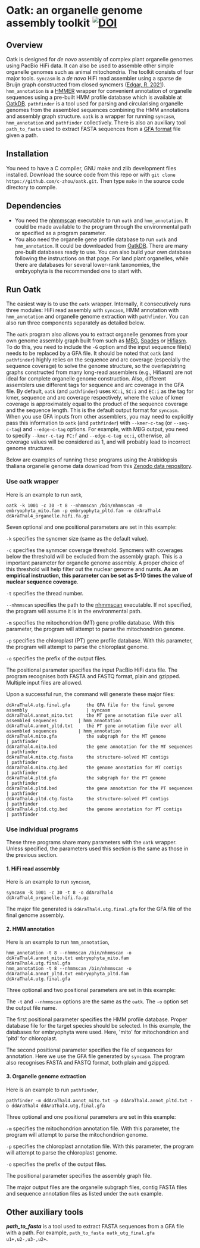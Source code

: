 # Oatk: an organelle genome assembly toolkit [![DOI](https://zenodo.org/badge/DOI/10.5281/zenodo.7631376.svg)](https://doi.org/10.5281/zenodo.7631376)

## Overview

Oatk is designed for *de novo* assembly of complex plant organelle genomes using PacBio HiFi data. It can also be used to assemble other simple organelle genomes such as animal mitochondria. The toolkit consists of four major tools. `syncasm` is a *de novo* HiFi read assembler using a sparse de Bruijn graph constructed from closed syncmers ([Edgar, R. 2021](https://peerj.com/articles/10805/)). `hmm_annotation` is a [HMMER](http://hmmer.org/) wrapper for convenient annotation of organelle sequences using a pre-built HMM profile database which is available at [OatkDB](https://github.com/c-zhou/OatkDB.git). `pathfinder` is a tool used for parsing and circularising organelle genomes from the assembled sequences combining the HMM annotations and assembly graph structure. `oatk` is a wrapper for running `syncasm`, `hmm_annotation` and `pathfinder` collectively. There is also an auxiliary tool `path_to_fasta` used to extract FASTA sequences from a [GFA format](https://github.com/GFA-spec/GFA-spec) file given a path.

## Installation

You need to have a C compiler, GNU make and zlib development files installed. Download the source code from this repo or with `git clone https://github.com/c-zhou/oatk.git`. Then type `make` in the source code directory to compile.

## Dependencies

- You need the [nhmmscan](http://hmmer.org/) executable to run `oatk` and `hmm_annotation`. It could be made available to the program through the environmental path or specified as a program parameter.
- You also need the organelle gene profile database to run `oatk` and `hmm_annotation`. It could be downloaded from [OatkDB](https://github.com/c-zhou/OatkDB.git). There are many pre-built databases ready to use. You can also build your own database following the instructions on that page. For land plant organelles, while there are databases for several lower-rank taxonomies, the embryophyta is the recommended one to start with.

## Run Oatk

The easiest way is to use the `oatk` wrapper. Internally, it consecutively runs three modules: HiFi read assembly with `syncasm`, HMM annotation with `hmm_annotation` and organelle genome extraction with `pathfinder`. You can also run three components separately as detailed below.

The `oatk` program also allows you to extract organelle genomes from your own genome assembly graph built from such as [MBG](https://github.com/maickrau/MBG), [Spades](https://github.com/ablab/spades) or [Hifiasm](https://github.com/chhylp123/hifiasm). To do this, you need to include the `-G` option amd the input sequence file(s) needs to be replaced by a GFA file. It should be noted that `oatk` (and `pathfinder`) highly relies on the sequence and arc coverage (especially the sequence coverage) to solve the genome structure, so the overlap/string graphs constructed from many long-read assemblers (e.g., Hifiasm) are not ideal for complete organelle genome construction. Also, different assemblers use different tags for sequence and arc coverage in the GFA file. By default, `oatk` (and `pathfinder`) uses `KC:i`, `SC:i` and `EC:i` as the tag for kmer, sequence and arc coverage respectively, where the value of kmer coverage is approximately equal to the product of the sequence coverage and the sequence length. This is the default output format for `syncasm`. When you use GFA inputs from other assemblers, you may need to explicitly pass this information to `oatk` (and `pathfinder`) with `--kmer-c-tag` (or `--seq-c-tag`) and `--edge-c-tag` options. For example, with MBG output, you need to specify `--kmer-c-tag FC:f` and `--edge-c-tag ec:i`, otherwise, all coverage values will be considered as 1, and will probably lead to incorrect genome structures.

Below are examples of running these programs using the Arabidopsis thaliana organelle genome data download from this [Zenodo data repository](https://zenodo.org/records/10367917).

### Use oatk wrapper

Here is an example to run `oatk`,

    oatk -k 1001 -c 30 -t 8 --nhmmscan /bin/nhmmscan -m embryophyta_mito.fam -p embryophyta_pltd.fam -o ddAraThal4 ddAraThal4_organelle.hifi.fa.gz

Seven optional and one positional parameters are set in this example:

`-k` specifies the syncmer size (same as the default value).

`-c` specifies the synmcer coverage threshold. Syncmers with coverages below the threshold will be excluded from the assembly graph. This is a important parameter for organelle genome assembly. A proper choice of this threshold will help filter out the nuclear genome and numts. **As an empirical instruction, this parameter can be set as 5-10 times the value of nuclear sequence coverage**.

`-t` specifies the thread number.

`--nhmmscan` specifies the path to the [nhmmscan](http://hmmer.org/) executable. If not specified, the program will assume it is in the environmental path.

`-m` specifies the mitochondrion (MT) gene profile database. With this parameter, the program will attempt to parse the mitochondrion genome.

`-p` specifies the chloroplast (PT) gene profile database. With this parameter, the program will attempt to parse the chloroplast genome.

`-o` specifies the prefix of the output files.

The positional parameter specifies the input PacBio HiFi data file. The program recognises both FASTA and FASTQ format, plain and gzipped. Multiple input files are allowed.

Upon a successful run, the command will generate these major files:
~~~
ddAraThal4.utg.final.gfa      the GFA file for the final genome assembly                      | syncasm
ddAraThal4.annot_mito.txt     the MT gene annotation file over all assembled sequences        | hmm_annotation
ddAraThal4.annot_pltd.txt     the PT gene annotation file over all assembled sequences        | hmm_annotation
ddAraThal4.mito.gfa           the subgraph for the MT genome                                  | pathfinder
ddAraThal4.mito.bed           the gene annotation for the MT sequences                        | pathfinder
ddAraThal4.mito.ctg.fasta     the structure-solved MT contigs                                 | pathfinder
ddAraThal4.mito.ctg.bed       the genome annotation for MT contigs                            | pathfinder
ddAraThal4.pltd.gfa           the subgraph for the PT genome                                  | pathfinder
ddAraThal4.pltd.bed           the gene annotation for the PT sequences                        | pathfinder
ddAraThal4.pltd.ctg.fasta     the structure-solved PT contigs                                 | pathfinder
ddAraThal4.pltd.ctg.bed       the genome annotation for PT contigs                            | pathfinder
~~~

### Use individual programs

These three programs share many parameters with the `oatk` wrapper. Unless specified, the parameters used this section is the same as those in the previous section.

#### 1. HiFi read assembly

Here is an example to run `syncasm`,

    syncasm -k 1001 -c 30 -t 8 -o ddAraThal4 ddAraThal4_organelle.hifi.fa.gz

The major file generated is `ddAraThal4.utg.final.gfa` for the GFA file of the final genome assembly. 

#### 2. HMM annotation

Here is an example to run `hmm_annotation`,

    hmm_annotation -t 8 --nhmmscan /bin/nhmmscan -o ddAraThal4.annot_mito.txt embryophyta_mito.fam ddAraThal4.utg.final.gfa
    hmm_annotation -t 8 --nhmmscan /bin/nhmmscan -o ddAraThal4.annot_pltd.txt embryophyta_pltd.fam ddAraThal4.utg.final.gfa
 
Three optional and two positional parameters are set in this example:

The `-t` and `--nhmmscan` options are the same as the `oatk`. The `-o` option set the output file name. 

The first positional parameter specifies the HMM profile database. Proper database file for the target species should be selected. In this example, the databases for embryophyta were used. Here, 'mito' for mitochondrion and 'pltd' for chloroplast. 

The second positional parameter specifies the file of sequences for annotation. Here we use the GFA file generated by `syncasm`. The program also recognises FASTA and FASTQ format, both plain and gzipped.

#### 3. Organelle genome extraction

Here is an example to run `pathfinder`,

    pathfinder -m ddAraThal4.annot_mito.txt -p ddAraThal4.annot_pltd.txt -o ddAraThal4 ddAraThal4.utg.final.gfa
    
Three optional and one positional parameters are set in this example:

`-m` specifies the mitochondrion annotation file. With this parameter, the program will attempt to parse the mitochondrion genome.

`-p` specifies the chloroplast annotation file. With this parameter, the program will attempt to parse the chloroplast genome.

`-o` specifies the prefix of the output files.

The positional parameter specifies the assembly graph file.

The major output files are the organelle subgraph files, contig FASTA files and sequence annotation files as listed under the `oatk` example.

## Other auxiliary tools

***path_to_fasta*** is a tool used to extract FASTA sequences from a GFA file with a path. For example, `path_to_fasta oatk_utg_final.gfa u1+,u2-,u3-,u2+`.

